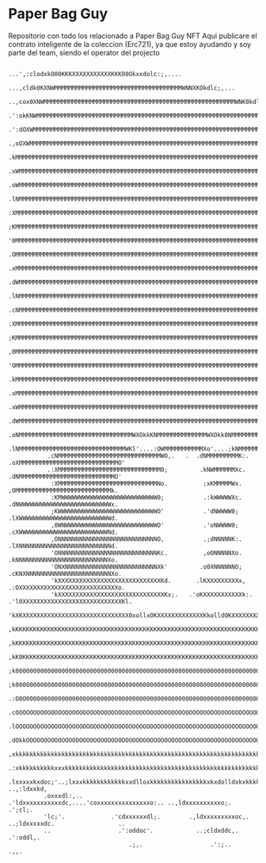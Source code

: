 # Paper Bag Guy 
Repositorio con todo los relacionado a Paper Bag Guy NFT
Aqui publicare el contrato inteligente de la coleccion (Erc721), ya que estoy ayudando y soy parte del team, siendo el operator del projecto

                                    ...',:clodxkO00KKKXXXXXXXXXXXKKK00Okxxdolc:;,....                                   
                             ...,cldk0KXNWMMMMMMMMMMMMMMMMMMMMMMMMMMMMMMMMMMMMWNNXKOkdlc;,...                           
                        ..,cox0XNWMMMMMMMMMMMMMMMMMMMMMMMMMMMMMMMMMMMMMMMMMMMMMMMMMMMMMMWNK0kdl:,...                    
                    .':okKNWMMMMMMMMMMMMMMMMMMMMMMMMMMMMMMMMMMMMMMMMMMMMMMMMMMMMMMMMMMMMMMMMMMMWNKOxl:,..               
                .':dOXWMMMMMMMMMMMMMMMMMMMMMMMMMMMMMMMMMMMMMMMMMMMMMMMMMMMMMMMMMMMMMMMMMMMMMMMMMMMMMMWN0koc,..          
             .,oOXWMMMMMMMMMMMMMMMMMMMMMMMMMMMMMMMMMMMMMMMMMMMMMMMMMMMMMMMMMMMMMMMMMMMMMMMMMMMMMMMMMMMMMMMWNKko:..      
             .kMMMMMMMMMMMMMMMMMMMMMMMMMMMMMMMMMMMMMMMMMMMMMMMMMMMMMMMMMMMMMMMMMMMMMMMMMMMMMMMMMMMMMMMMMMMMMMMMXc.      
             .xWMMMMMMMMMMMMMMMMMMMMMMMMMMMMMMMMMMMMMMMMMMMMMMMMMMMMMMMMMMMMMMMMMMMMMMMMMMMMMMMMMMMMMMMMMMMMMMMX:.      
             .oWMMMMMMMMMMMMMMMMMMMMMMMMMMMMMMMMMMMMMMMMMMMMMMMMMMMMMMMMMMMMMMMMMMMMMMMMMMMMMMMMMMMMMMMMMMMMMMMK;       
             .lNMMMMMMMMMMMMMMMMMMMMMMMMMMMMMMMMMMMMMMMMMMMMMMMMMMMMMMMMMMMMMMMMMMMMMMMMMMMMMMMMMMMMMMMMMMMMMMM0,       
              :XMMMMMMMMMMMMMMMMMMMMMMMMMMMMMMMMMMMMMMMMMMMMMMMMMMMMMMMMMMMMMMMMMMMMMMMMMMMMMMMMMMMMMMMMMMMMMMMk.       
              ;KMMMMMMMMMMMMMMMMMMMMMMMMMMMMMMMMMMMMMMMMMMMMMMMMMMMMMMMMMMMMMMMMMMMMMMMMMMMMMMMMMMMMMMMMMMMMMMWx.       
              '0MMMMMMMMMMMMMMMMMMMMMMMMMMMMMMMMMMMMMMMMMMMMMMMMMMMMMMMMMMMMMMMMMMMMMMMMMMMMMMMMMMMMMMMMMMMMMMWo.       
              .OMMMMMMMMMMMMMMMMMMMMMMMMMMMMMMMMMMMMMMMMMMMMMMMMMMMMMMMMMMMMMMMMMMMMMMMMMMMMMMMMMMMMMMMMMMMMMMNl.       
              .xMMMMMMMMMMMMMMMMMMMMMMMMMMMMMMMMMMMMMMMMMMMMMMMMMMMMMMMMMMMMMMMMMMMMMMMMMMMMMMMMMMMMMMMMMMMMMMXc.       
              .dWMMMMMMMMMMMMMMMMMMMMMMMMMMMMMMMMMMMMMMMMMMMMMMMMMMMMMMMMMMMMMMMMMMMMMMMMMMMMMMMMMMMMMMMMMMMMMX:        
              .lNMMMMMMMMMMMMMMMMMMMMMMMMMMMMMMMMMMMMMMMMMMMMMMMMMMMMMMMMMMMMMMMMMMMMMMMMMMMMMMMMMMMMMMMMMMMMM0,        
              .cNMMMMMMMMMMMMMMMMMMMMMMMMMMMMMMMMMMMMMMMMMMMMMMMMMMMMMMMMMMMMMMMMMMMMMMMMMMMMMMMMMMMMMMMMMMMMMO'        
               :XMMMMMMMMMMMMMMMMMMMMMMMMMMMMMMMMMMMMMMMMMMMMMMMMMMMMMMMMMMMMMMMMMMMMMMMMMMMMMMMMMMMMMMMMMMMMMk.        
               ;KMMMMMMMMMMMMMMMMMMMMMMMMMMMMMMMMMMMMMMMMMMMMMMMMMMMMMMMMMMMMMMMMMMMMMMMMMMMMMMMMMMMMMMMMMMMMMx.        
               ,0MMMMMMMMMMMMMMMMMMMMMMMMMMMMMMMMMMMMMMMMMMMMMMMMMMMMMMMMMMMMMMMMMMMMMMMMMMMMMMMMMMMMMMMMMMMMWd.        
               'OMMMMMMMMMMMMMMMMMMMMMMMMMMMMMMMMMMMMMMMMMMMMMMMMMMMMMMMMMMMMMMMMMMMMMMMMMMMMMMMMMMMMMMMMMMMMWo.        
               .kMMMMMMMMMMMMMMMMMMMMMMMMMMMMMMMMMMMMMMMMMMMMMMMMMMMMMMMMMMMMMMMMMMMMMMMMMMMMMMMMMMMMMMMMMMMMNl.        
               .xMMMMMMMMMMMMMMMMMMMMMMMMMMMMMMMMMMMMMMMMMMMMMMMMMMMMMMMMMMMMMMMMMMMMMMMMMMMMMMMMMMMMMMMMMMMMNc.        
               .xWMMMMMMMMMMMMMMMMMMMMMMMMMMMMMMMMMMMMMMMMMMMMMMMMMMMMMMMMMMMMMMMMMMMMMMMMMMMMMMMMMMMMMMMMMMMX:         
               .dWMMMMMMMMMMMMMMMMMMMMMMMMMMMMMMMMMMMMMMMMMMMMMMMMMMMMMMMMMMMMMMMMMMMMMMMMMMMMMMMMMMMMMMMMMMMK;         
               .oNMMMMMMMMMMMMMMMMMMMMMMMMMMMMMMMMWXOkkKNMMMMMMMMMMMMMMWXOkk0NMMMMMMMMMMMMMMMMMMMMMMMMMMMMMMM0;         
               .lNMMMMMMMMMMMMMMMMMMMMMMMMMMMMMMWKl'....:OWMMMMMMMMMMMXo'....;kNMMMMMMMMMMMMMMMMMMMMMMMMMMMMM0'         
               .cNMMMMMMMMMMMMMMMMMMMMMMMMMMMMMWO,.   .  .dNMMMMMMMMMK:.      .oXMMMMMMMMMMMMMMMMMMMMMMMMMMMMO'         
               .:XMMMMMMMMMMMMMMMMMMMMMMMMMMMMM0;         .kNWMMMMMMXc.        .dNMMMMMMMMMMMMMMMMMMMMMMMMMMMO'         
                :XMMMMMMMMMMMMMMMMMMMMMMMMMMMMNo.          ;xKMMMMMWx.          ,OMMMMMMMMMMMMMMMMMMMMMMMMMMMk.         
                :KMWWWWWWWWWWWWWWWWWWWWWWWWWWW0;           .:kWWWWWXc.          .dNWWWWWWWWWWWWWWWWWWWWWWWWWWx.         
                ;KWWWWWWWWWWWWWWWWWWWWWWWWWWWWO'           .'dNWWWW0;           .lXWWWWWWWWWWWWWWWWWWWWWWWWWWd.         
                ,0WNWWWWWWWWWWWWWWWWWWWWWWWWWWO'           .'oNWWWW0;           .cXWWWWWWWWWWWWWWWWWWWWWWWWWNd.         
                ,ONNNNNNNNNNNNNNNNNNNNNNNNNNNNO,           .;dNNNNNK:.          .lXNNNNNNNNNNNNNNNNNNNNNNNNNNd.         
                'ONNNNNNNNNNNNNNNNNNNNNNNNNNNNKc.          ,oONNNNNXo.          .kNNNNNNNNNNNNNNNNNNNNNNNNNNXo.         
                'ONXNNNNNNNNNNNNNNNNNNNNNNNNNNXk'         .o0XNNNNNNO;         .cKNXNNNNNNNNNNNNNNNNNNNNNNNNXo.         
                'kXXXXXXXXXXXXXXXXXXXXXXXXXXXXXKd.       .lKXXXXXXXXXx,       .:OXXXXXXXXXXXXXXXXXXXXXXXXXXXXo.         
                'kXXXXXXXXXXXXXXXXXXXXXXXXXXXXXXKx;.   .'oKXXXXXXXXXXXk:.   .'l0XXXXXXXXXXXXXXXXXXXXXXXXXXXXKl.         
                'kXKXXXXXXXXXXXXXXXXXXXXXXXXXXXXXX0xollxOKXXXXXXXXXXXXXKkolldOKXXXXXXXXXXXXXXXXXXXXXXXXXXXKXKl.         
                ,kKKKKKKKKKKKKKKKKKKKKKKKKKKKKKKKKKKKKKKKKKKKKKKKKKKKKKKKKKKKKKKKKKKKKKKKKKKKKKKKKKKKKKKKKKKKl.         
                ,kKKKKKKKKKKKKKKKKKKKKKKKKKKKKKKKKKKKKKKKKKKKKKKKKKKKKKKKKKKKKKKKKKKKKKKKKKKKKKKKKKKKKKKKKKKKo.         
                ,kK0KKKKKKKKKKKKKKKKKKKKKKKKKKKKKKKKKKKKKKKKKKKKKKKKKKKKKKKKKKKKKKKKKKKKKKKKKKKKKKKKKKKKKKKKKo.         
                ;k0000000000000000000000000000000000000000000000000000000000000000000000000000000000000000000d.         
                ;k0000000000000000000000000000000000000000000000000000000000000000000000000000000000000000000d.         
               .:O0O00000000000000000000000000000000000000000000000000000000000000000000000000000000000000000x'         
               .cOOOOOOOOOOOOOOOOOOOOOOOOOOOOOOOOOOOOOOOOOOOOOOOOOOOOOOOOOOOOOOOOOOOOOOOOOOOOOOOOOOOOOOOOOOOOx,         
               .lOOOOOOOOOOOOOOOOOOOOOOOOOOOOOOOOOOOOOOOOOOOOOOOOOOOOOOOOOOOOOOOOOOOOOOOOOOOOOOOOOOOOOOOOOOOOk;         
               .dOkkOOOOOOOOOOOOOOOOOOOOOOOOOOOOOOOOOOOOOOOOOOOOOOOOOOOOOOOOOOOOOOOOOOOOOOOOOOOOOOOOOOkOOOOOOkc.        
               ,xkkkkkkkkkkkkkkkkkkkkkkkkkkkkkkkkkkkkkkkkkkkkkkkkkkkkkkkkkkkkkkkkkkkkkkkkkkkkkkkkxkkkkkkkkkkkkl.        
              .:xkkkkkkkkkkxxxkkkkkkkkkkkkkkkkkkkkkkkkkkkkkkkkkkkkkkkkkkkkkkkkkkkkkkkkkkkkkkkkdc'.',coxkkkkkkko'        
              .lxxxxxkxdoc;'..;lxxxkkkkkkkkkkkkxxdlloxkkkkkkkkkkkkkkkkxkxdolldxkxkkkkkkkkkkkxl'      ..,:ldxxkd,        
              .oxxxdl:,..      .'ldxxxxxxxxxxxdc,....'coxxxxxxxxxxxxxxxo:.. ..,ldxxxxxxxxxxo;.            .';cl;.       
              'lc;'.             .'cdxxxxxxdl;.        .,ldxxxxxxxxxoc,.       ..;ldxxxxxdc.                  ..        
              ..                   .':oddoc'.            ..;cldxddc,.             .':oddl,.                             
                                      .;,.                   .':;..                  .,,.                               
                                                                                                                        
